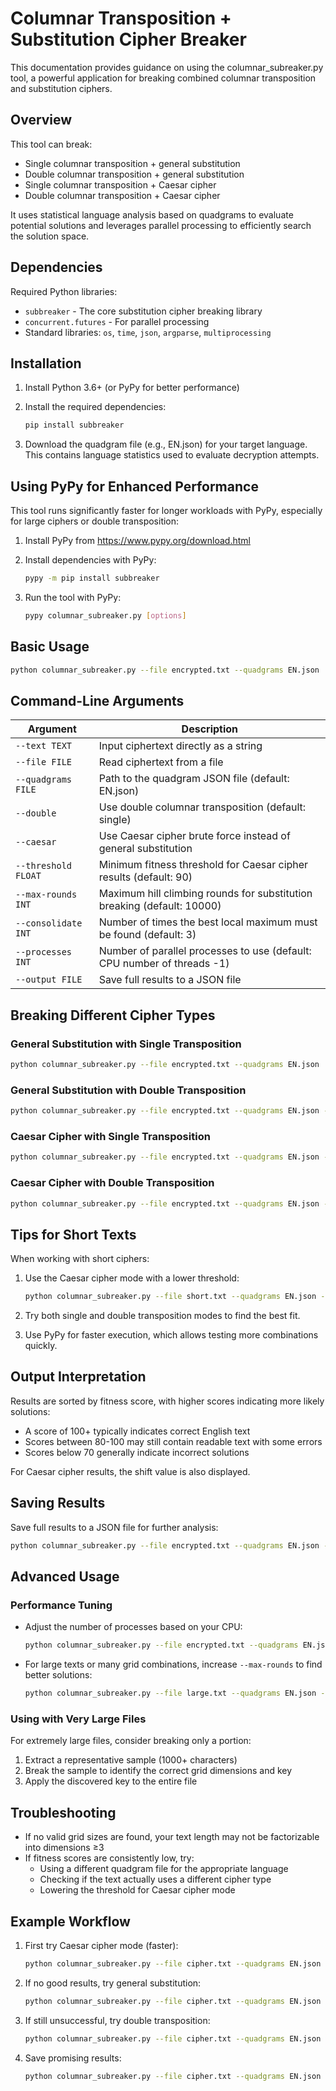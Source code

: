 # Columnar Transposition + Substitution Cipher Breaker

This documentation provides guidance on using the columnar_subreaker.py tool, a powerful application for breaking combined columnar transposition and substitution ciphers.

## Overview

This tool can break:
- Single columnar transposition + general substitution
- Double columnar transposition + general substitution
- Single columnar transposition + Caesar cipher
- Double columnar transposition + Caesar cipher

It uses statistical language analysis based on quadgrams to evaluate potential solutions and leverages parallel processing to efficiently search the solution space.

## Dependencies

Required Python libraries:
- `subbreaker` - The core substitution cipher breaking library
- `concurrent.futures` - For parallel processing
- Standard libraries: `os`, `time`, `json`, `argparse`, `multiprocessing`

## Installation

1. Install Python 3.6+ (or PyPy for better performance)

2. Install the required dependencies:
   ```bash
   pip install subbreaker
   ```

3. Download the quadgram file (e.g., EN.json) for your target language. This contains language statistics used to evaluate decryption attempts.

## Using PyPy for Enhanced Performance

This tool runs significantly faster for longer workloads with PyPy, especially for large ciphers or double transposition:

1. Install PyPy from https://www.pypy.org/download.html

2. Install dependencies with PyPy:
   ```bash
   pypy -m pip install subbreaker
   ```

3. Run the tool with PyPy:
   ```bash
   pypy columnar_subreaker.py [options]
   ```

## Basic Usage

```bash
python columnar_subreaker.py --file encrypted.txt --quadgrams EN.json
```

## Command-Line Arguments

| Argument | Description |
|----------|-------------|
| `--text TEXT` | Input ciphertext directly as a string |
| `--file FILE` | Read ciphertext from a file |
| `--quadgrams FILE` | Path to the quadgram JSON file (default: EN.json) |
| `--double` | Use double columnar transposition (default: single) |
| `--caesar` | Use Caesar cipher brute force instead of general substitution |
| `--threshold FLOAT` | Minimum fitness threshold for Caesar cipher results (default: 90) |
| `--max-rounds INT` | Maximum hill climbing rounds for substitution breaking (default: 10000) |
| `--consolidate INT` | Number of times the best local maximum must be found (default: 3) |
| `--processes INT` | Number of parallel processes to use (default: CPU number of threads -1) |
| `--output FILE` | Save full results to a JSON file |

## Breaking Different Cipher Types

### General Substitution with Single Transposition
```bash
python columnar_subreaker.py --file encrypted.txt --quadgrams EN.json
```

### General Substitution with Double Transposition
```bash
python columnar_subreaker.py --file encrypted.txt --quadgrams EN.json --double
```

### Caesar Cipher with Single Transposition
```bash
python columnar_subreaker.py --file encrypted.txt --quadgrams EN.json --caesar
```

### Caesar Cipher with Double Transposition
```bash
python columnar_subreaker.py --file encrypted.txt --quadgrams EN.json --caesar --double
```

## Tips for Short Texts

When working with short ciphers:

1. Use the Caesar cipher mode with a lower threshold:
   ```bash
   python columnar_subreaker.py --file short.txt --quadgrams EN.json --caesar --threshold 70
   ```

2. Try both single and double transposition modes to find the best fit.

3. Use PyPy for faster execution, which allows testing more combinations quickly.

## Output Interpretation

Results are sorted by fitness score, with higher scores indicating more likely solutions:
- A score of 100+ typically indicates correct English text
- Scores between 80-100 may still contain readable text with some errors
- Scores below 70 generally indicate incorrect solutions

For Caesar cipher results, the shift value is also displayed.

## Saving Results

Save full results to a JSON file for further analysis:

```bash
python columnar_subreaker.py --file encrypted.txt --quadgrams EN.json --output results.json
```

## Advanced Usage

### Performance Tuning

- Adjust the number of processes based on your CPU:
  ```bash
  python columnar_subreaker.py --file encrypted.txt --quadgrams EN.json --processes 4
  ```

- For large texts or many grid combinations, increase `--max-rounds` to find better solutions:
  ```bash
  python columnar_subreaker.py --file large.txt --quadgrams EN.json --max-rounds 20000
  ```

### Using with Very Large Files

For extremely large files, consider breaking only a portion:

1. Extract a representative sample (1000+ characters)
2. Break the sample to identify the correct grid dimensions and key
3. Apply the discovered key to the entire file

## Troubleshooting

- If no valid grid sizes are found, your text length may not be factorizable into dimensions ≥3
- If fitness scores are consistently low, try:
  - Using a different quadgram file for the appropriate language
  - Checking if the text actually uses a different cipher type
  - Lowering the threshold for Caesar cipher mode

## Example Workflow

1. First try Caesar cipher mode (faster):
   ```bash
   python columnar_subreaker.py --file cipher.txt --quadgrams EN.json --caesar --threshold 80
   ```

2. If no good results, try general substitution:
   ```bash
   python columnar_subreaker.py --file cipher.txt --quadgrams EN.json
   ```

3. If still unsuccessful, try double transposition:
   ```bash
   python columnar_subreaker.py --file cipher.txt --quadgrams EN.json --double
   ```

4. Save promising results:
   ```bash
   python columnar_subreaker.py --file cipher.txt --quadgrams EN.json --caesar --output results.json
   ```